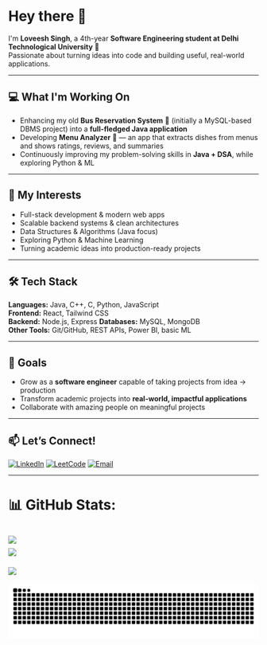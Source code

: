 # Hey there 👋

I'm **Loveesh Singh**, a 4th-year **Software Engineering student at Delhi Technological University** 🚀  
Passionate about turning ideas into code and building useful, real-world applications.  

---

## 💻 What I'm Working On
- Enhancing my old **Bus Reservation System** 🚌 (initially a MySQL-based DBMS project) into a **full-fledged Java application**  
- Developing **Menu Analyzer** 🍴 — an app that extracts dishes from menus and shows ratings, reviews, and summaries  
- Continuously improving my problem-solving skills in **Java + DSA**, while exploring Python & ML  

---

## 🧠 My Interests
- Full-stack development & modern web apps  
- Scalable backend systems & clean architectures  
- Data Structures & Algorithms (Java focus)  
- Exploring Python & Machine Learning  
- Turning academic ideas into production-ready projects  

---

## 🛠️ Tech Stack
**Languages:** Java, C++, C, Python, JavaScript  
**Frontend:** React, Tailwind CSS  
**Backend:** Node.js, Express
**Databases:** MySQL, MongoDB  
**Other Tools:** Git/GitHub, REST APIs, Power BI, basic ML  

---

## 🚀 Goals
- Grow as a **software engineer** capable of taking projects from idea → production  
- Transform academic projects into **real-world, impactful applications**  
- Collaborate with amazing people on meaningful projects  

---

## 📫 Let’s Connect!
[![LinkedIn](https://img.shields.io/badge/LinkedIn-blue?style=for-the-badge&logo=linkedin)](https://www.linkedin.com/in/loveesh-singh) 
[![LeetCode](https://img.shields.io/badge/LeetCode-FFA116?style=for-the-badge&logo=leetcode&logoColor=white)](https://leetcode.com/u/Strikable/)
[![Email](https://img.shields.io/badge/Email-D14836?style=for-the-badge&logo=gmail&logoColor=white)](mailto:loveesh.20132@gmail.com)

---

# 📊 GitHub Stats:
![](https://github-readme-stats.vercel.app/api?username=LoveeshSingh&theme=dark&hide_border=true&include_all_commits=true&count_private=false)<br/>
![](https://nirzak-streak-stats.vercel.app/?user=LoveeshSingh&theme=dark&hide_border=true)<br/>
---
[![](https://visitcount.itsvg.in/api?id=LoveeshSingh&icon=0&color=0)](https://visitcount.itsvg.in)

<img src="https://raw.githubusercontent.com/LoveeshSingh/LoveeshSingh/output/snake.svg" alt="Snake animation" />

  
###
